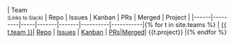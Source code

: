 <style>
table * td,th {
    width: auto;
    min-width: 0px;
    text-align: center;
    /* background-color: aqua; */
    padding: 0px;
    margin: 0px;
}

</style>

| Team <br/><span style="font-size: 80%; font-weight: normal">(Links to Slack)</span> | Repo | Issues | Kanban |  PRs | Merged | Project |
|------|---------|-----|-------|-------|----------|-----------|{% for t in site.teams %}
| [{{ t.team }}]({{t.slack}})| [Repo](https://github.com/ucsb-cs156-m23/proj-{{t.project}}-{{t.team}}) | [Issues](https://github.com/ucsb-cs156-m23/proj-{{t.project}}-{{t.team}}/issues) | [Kanban]({{t.kanban}}) | [PRs](https://github.com/ucsb-cs156-m23/proj-{{t.project}}-{{t.team}}/pulls)|[Merged](https://github.com/ucsb-cs156-m23/proj-{{t.project}}-{{t.team}}/pulls?q=is%3Apr+is%3Amerged+)|  {{t.project}} |{% endfor %}
